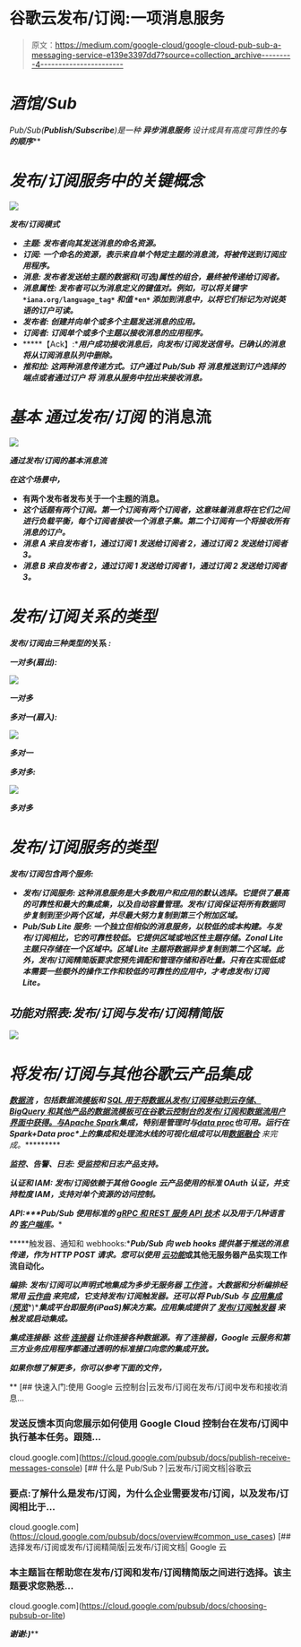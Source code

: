 # 谷歌云发布/订阅:一项消息服务

> 原文：<https://medium.com/google-cloud/google-cloud-pub-sub-a-messaging-service-e139e3397dd7?source=collection_archive---------4----------------------->

# *酒馆/Sub*

*Pub/Sub(****Publish/Subscribe****)是一种* ***异步消息服务*** *设计成具有高度可靠性的*****与***的顺序*****

# *****发布/订阅服务中的关键概念*****

**![](img/3a8cf415bfebb29f854cb5b46adb0bc7.png)**

***发布/订阅模式***

*   *****主题:*** *发布者向其发送消息的命名资源。***
*   *****订阅:*** *一个命名的资源，表示来自单个特定主题的消息流，将被传送到订阅应用程序。***
*   *****消息:*** *发布者发送给主题的数据和(可选)属性的组合，最终被传递给订阅者。***
*   *****消息属性:*** *发布者可以为消息定义的键值对。例如，可以将关键字* `*iana.org/language_tag*` *和值* `*en*` *添加到消息中，以将它们标记为对说英语的订户可读。***
*   *****发布者:*** *创建并向单个或多个主题发送消息的应用。***
*   *****订阅者:*** *订阅单个或多个主题以接收消息的应用程序。***
*   *****【Ack】:****用户成功接收消息后，向发布/订阅发送信号。已确认的消息将从订阅消息队列中删除。***
*   *****推和拉:*** *这两种消息传递方式。订户通过 Pub/Sub* ***将*** *消息推送到订户选择的端点或者通过订户* ***将*** *消息从服务中拉出来接收消息。***

# ***基本* ***通过发布/订阅*** 的消息流**

**![](img/64c8eeca92a8460d5a7443671ebbd6b8.png)**

***通过发布/订阅的基本消息流***

***在这个场景中，***

*   **有两个发布者发布关于一个主题的消息。**
*   ***这个话题有两个订阅。第一个订阅有两个订阅者，这意味着消息将在它们之间进行负载平衡，每个订阅者接收一个消息子集。第二个订阅有一个将接收所有消息的订户。***
*   ***消息 A 来自发布者 1，通过订阅 1 发送给订阅者 2，通过订阅 2 发送给订阅者 3。***
*   ***消息 B 来自发布者 2，通过订阅 1 发送给订阅者 1，通过订阅 2 发送给订阅者 3。***

# ***发布/订阅关系的类型***

***发布/订阅由三种类型的*关系 *:***

*****一对多(扇出):*****

**![](img/5f637a2a82491d97bfba0e63f18f368a.png)**

***一对多***

*****多对一(扇入):*****

**![](img/d126bf2b5172cea566947d6c2f0eb67d.png)**

***多对一***

*****多对多:*****

**![](img/fa0eff1307736f0691f480e348db41dc.png)**

***多对多***

# ***发布/订阅服务的类型***

***发布/订阅包含两个服务:***

*   *****发布/订阅服务:*** *这种消息服务是大多数用户和应用的默认选择。它提供了最高的可靠性和最大的集成集，以及自动容量管理。发布/订阅保证将所有数据同步复制到至少两个区域，并尽最大努力复制到第三个附加区域。***
*   *****Pub/Sub Lite 服务:*** *一个独立但相似的消息服务，以较低的成本构建。与发布/订阅相比，它的可靠性较低。它提供区域或地区性主题存储。Zonal Lite 主题只存储在一个区域中。区域 Lite 主题将数据异步复制到第二个区域。此外，发布/订阅精简版要求您预先调配和管理存储和吞吐量。只有在实现低成本需要一些额外的操作工作和较低的可靠性的应用中，才考虑发布/订阅 Lite。***

## ***功能对照表:发布/订阅与发布/订阅精简版***

**![](img/201d477d49876fe93e791dd43c248e3b.png)**

# ***将发布/订阅与其他谷歌云产品集成***

*****[***数据流***](https://cloud.google.com/dataflow/docs) *，包括数据流**[***模板***](https://cloud.google.com/dataflow/docs/concepts/dataflow-templates)**和* [***SQL 用于将数据从发布/订阅移动到云存储、BigQuery 和其他产品的数据流模板可在谷歌云控制台的发布/订阅和数据流用户界面中获得。与***](https://cloud.google.com/dataflow/docs/samples/join-streaming-data-with-sql)**[***Apache Spark***](https://cloud.google.com/learn/what-is-apache-spark)*集成，特别是管理时与*[***data proc***](https://cloud.google.com/dataproc/docs/concepts/overview)*也可用。运行在****Spark+Data proc****上的集成和处理流水线的可视化组成可以用**[***数据融合***](https://cloud.google.com/data-fusion/docs/concepts/overview) *来完成。***********

*****监控、告警、日志:*** *受监控和日志产品支持。***

*****认证和 IAM:*** *发布/订阅依赖于其他 Google 云产品使用的标准 OAuth 认证，并支持粒度 IAM，支持对单个资源的访问控制。***

*****API:****Pub/Sub 使用标准的* [***gRPC 和 REST 服务 API 技术***](https://cloud.google.com/pubsub/docs/apis) *以及用于几种语言的* [***客户端库***](https://cloud.google.com/pubsub/docs/reference/libraries)**。****

*****触发器、通知和 webhooks:****Pub/Sub 向 web hooks 提供基于推送的消息传递，作为 HTTP POST 请求。您可以使用* [***云功能***](https://cloud.google.com/functions/docs)**或其他无服务器产品实现工作流自动化。****

*****编排:*** *发布/订阅可以声明式地集成为多步无服务器* [***工作流***](https://cloud.google.com/workflows) *。大数据和分析编排经常用* [***云作曲***](https://cloud.google.com/composer/docs) *来完成，它支持发布/订阅触发器。还可以将 Pub/Sub 与* [***应用集成***](https://cloud.google.com/application-integration/docs/overview)***(***[***预览***](https://cloud.google.com/products#product-launch-stages)***)****集成平台即服务(iPaaS)解决方案。应用集成提供了* [***发布/订阅触发器***](https://cloud.google.com/application-integration/docs/configuring-pubsub-trigger) *来触发或启动集成。***

*****集成连接器:*** *这些* [***连接器***](https://cloud.google.com/integration-connectors/docs/about-connectors) *让你连接各种数据源。有了连接器，Google 云服务和第三方业务应用程序都通过透明的标准接口向您的集成开放。***

***如果你想了解更多，你可以参考下面的文件，***

**[](https://cloud.google.com/pubsub/docs/publish-receive-messages-console) [## 快速入门:使用 Google 云控制台|云发布/订阅在发布/订阅中发布和接收消息…

### 发送反馈本页向您展示如何使用 Google Cloud 控制台在发布/订阅中执行基本任务。跟随…

cloud.google.com](https://cloud.google.com/pubsub/docs/publish-receive-messages-console) [](https://cloud.google.com/pubsub/docs/overview#common_use_cases) [## 什么是 Pub/Sub？|云发布/订阅文档|谷歌云

### 要点:了解什么是发布/订阅，为什么企业需要发布/订阅，以及发布/订阅相比于…

cloud.google.com](https://cloud.google.com/pubsub/docs/overview#common_use_cases) [](https://cloud.google.com/pubsub/docs/choosing-pubsub-or-lite) [## 选择发布/订阅或发布/订阅精简版|云发布/订阅文档| Google 云

### 本主题旨在帮助您在发布/订阅和发布/订阅精简版之间进行选择。该主题要求您熟悉…

cloud.google.com](https://cloud.google.com/pubsub/docs/choosing-pubsub-or-lite) 

***谢谢:)*****
